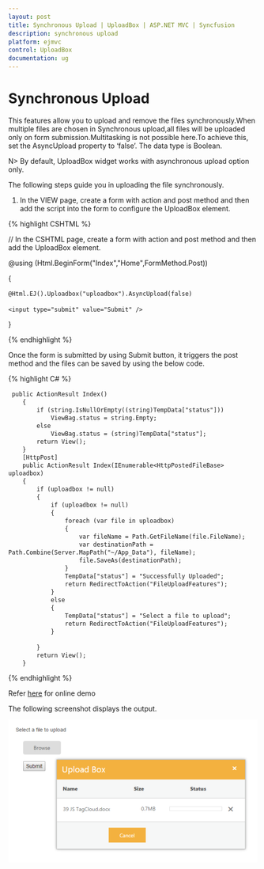 ```yaml
---
layout: post
title: Synchronous Upload | UploadBox | ASP.NET MVC | Syncfusion
description: synchronous upload 
platform: ejmvc
control: UploadBox
documentation: ug
---
```


# Synchronous Upload 

This features allow you to upload and remove the files synchronously.When multiple files are chosen in Synchronous upload,all files will be uploaded only on form submission.Multitasking is not possible here.To achieve this, set the AsyncUpload property to ‘false’. The data type is Boolean.

N> By default, UploadBox widget works with asynchronous upload option only.



The following steps guide you in uploading the file synchronously.

1. In the VIEW page, create a form with action and post method and then add the script into the form to configure the UploadBox element.


{% highlight CSHTML %}

// In the CSHTML page, create a form with action and post method and then add the UploadBox element.

@using (Html.BeginForm("Index","Home",FormMethod.Post))

{    

    @Html.EJ().Uploadbox("uploadbox").AsyncUpload(false)

    <input type="submit" value="Submit" />

}

{% endhighlight %}


Once the form is submitted by using Submit button, it triggers the post method and the files can be saved by using the below code.

{% highlight C# %}

     public ActionResult Index()
        {
            if (string.IsNullOrEmpty((string)TempData["status"]))
                ViewBag.status = string.Empty;
            else
                ViewBag.status = (string)TempData["status"];
            return View();
        }
        [HttpPost]
        public ActionResult Index(IEnumerable<HttpPostedFileBase> uploadbox)
        {
            if (uploadbox != null)
            {
                if (uploadbox != null)
                {
                    foreach (var file in uploadbox)
                    {
                        var fileName = Path.GetFileName(file.FileName);
                        var destinationPath = Path.Combine(Server.MapPath("~/App_Data"), fileName);
                        file.SaveAs(destinationPath);
                    }
                    TempData["status"] = "Successfully Uploaded";
                    return RedirectToAction("FileUploadFeatures");
                }
                else
                {
                    TempData["status"] = "Select a file to upload";
                    return RedirectToAction("FileUploadFeatures");
                }

            }
            return View();
        }


{% endhighlight %}

Refer [here](https://mvc.syncfusion.com/demos/web/upload/synchronousupload) for online demo

The following screenshot displays the output.



![](Synchronous-Upload_images/Synchronous-Upload_img2.png)



